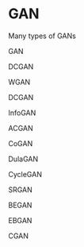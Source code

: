 # GAN
Many types of GANs 

GAN

DCGAN

WGAN

DCGAN

InfoGAN

ACGAN

CoGAN

DulaGAN

CycleGAN

SRGAN

BEGAN

EBGAN

CGAN
